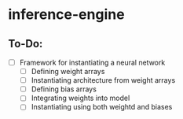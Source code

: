 # inference-engine
## To-Do:
- [ ] Framework for instantiating a neural network
  - [ ] Defining weight arrays
  - [ ] Instantiating architecture from weight arrays
  - [ ] Defining bias arrays
  - [ ] Integrating weights into model
  - [ ] Instantiating using both weightd and biases
